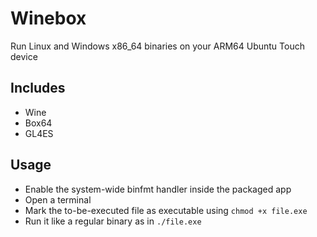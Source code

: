 # Winebox

Run Linux and Windows x86_64 binaries on your ARM64  Ubuntu Touch device



## Includes

- Wine
- Box64
- GL4ES



## Usage

- Enable the system-wide binfmt handler inside the packaged app
- Open a terminal
- Mark the to-be-executed file as executable using `chmod +x file.exe`
- Run it like a regular binary as in `./file.exe`

